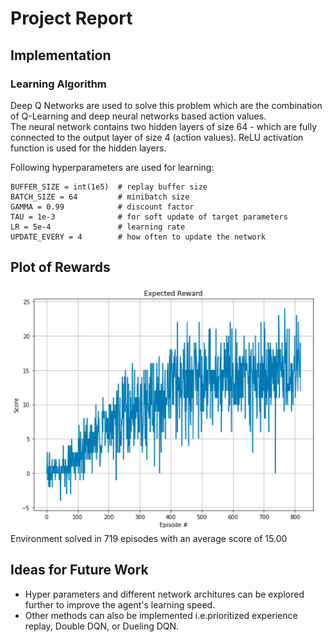 #  Project Report

## Implementation

###  Learning Algorithm  
Deep Q Networks are used to solve this problem which are the combination of Q-Learning and deep neural networks based action values.  
The neural network contains two hidden layers of size 64 - which are fully connected to the output layer of size 4 (action values). ReLU activation function is used for the hidden layers.  

Following hyperparameters are used for learning:  
~~~
BUFFER_SIZE = int(1e5)  # replay buffer size
BATCH_SIZE = 64         # minibatch size
GAMMA = 0.99            # discount factor
TAU = 1e-3              # for soft update of target parameters
LR = 5e-4               # learning rate 
UPDATE_EVERY = 4        # how often to update the network
~~~

##  Plot of Rewards
![Expected Rewards](reward.png)  
Environment solved in 719 episodes with an average score of 15.00

##  Ideas for Future Work  
- Hyper parameters and different network architures can be explored further to improve the agent's learning speed.
- Other methods can also be implemented i.e.prioritized experience replay, Double DQN, or Dueling DQN.
